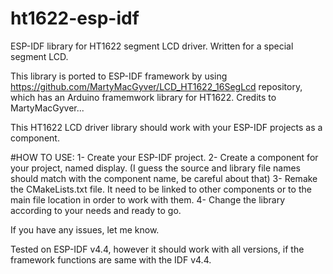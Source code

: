 # ht1622-esp-idf
ESP-IDF library for HT1622 segment LCD driver. Written for a special segment LCD.

This library is ported to ESP-IDF framework by using https://github.com/MartyMacGyver/LCD_HT1622_16SegLcd repository, which has an Arduino framemwork library for HT1622. Credits to MartyMacGyver...

This HT1622 LCD driver library should work with your ESP-IDF projects as a component.

#HOW TO USE:
1- Create your ESP-IDF project.
2- Create a component for your project, named display. (I guess the source and library file names should match with the component name, be careful about that)
3- Remake the CMakeLists.txt file. It need to be linked to other components or to the main file location in order to work with them.
4- Change the library according to your needs and ready to go.

If you have any issues, let me know.

Tested on ESP-IDF v4.4, however it should work with all versions, if the framework functions are same with the IDF v4.4.
